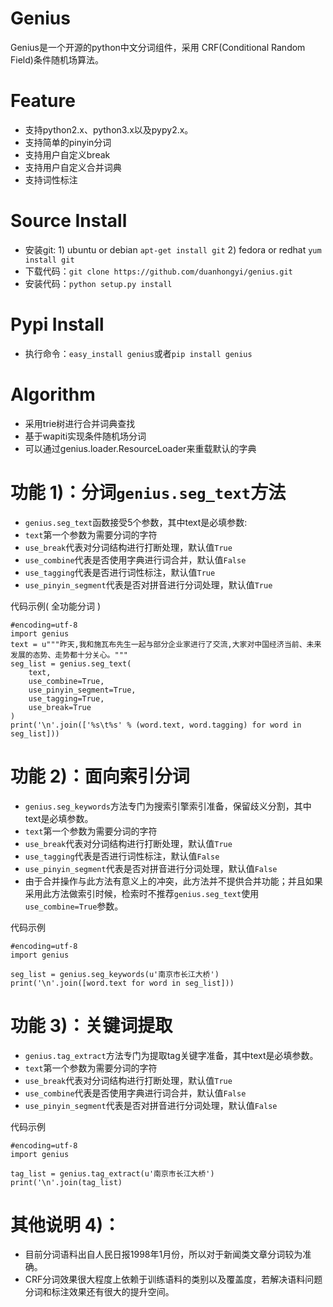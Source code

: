 Genius
========
Genius是一个开源的python中文分词组件，采用 CRF(Conditional Random Field)条件随机场算法。

Feature
========

* 支持python2.x、python3.x以及pypy2.x。
* 支持简单的pinyin分词
* 支持用户自定义break
* 支持用户自定义合并词典
* 支持词性标注

Source Install
==========
* 安装git: 1) ubuntu or debian `apt-get install git` 2) fedora or redhat `yum install git`
* 下载代码：`git clone https://github.com/duanhongyi/genius.git`
* 安装代码：`python setup.py install`

Pypi Install
============
* 执行命令：`easy_install genius`或者`pip install genius`


Algorithm
==========
* 采用trie树进行合并词典查找
* 基于wapiti实现条件随机场分词
* 可以通过genius.loader.ResourceLoader来重载默认的字典

功能 1)：分词`genius.seg_text`方法
==============

* `genius.seg_text`函数接受5个参数，其中text是必填参数: 
* `text`第一个参数为需要分词的字符
* `use_break`代表对分词结构进行打断处理，默认值`True`
* `use_combine`代表是否使用字典进行词合并，默认值`False`
* `use_tagging`代表是否进行词性标注，默认值`True`
* `use_pinyin_segment`代表是否对拼音进行分词处理，默认值`True`

代码示例( 全功能分词 )

    #encoding=utf-8
    import genius
    text = u"""昨天,我和施瓦布先生一起与部分企业家进行了交流,大家对中国经济当前、未来发展的态势、走势都十分关心。"""
    seg_list = genius.seg_text(
        text,
        use_combine=True,
        use_pinyin_segment=True,
        use_tagging=True,
        use_break=True
    )
    print('\n'.join(['%s\t%s' % (word.text, word.tagging) for word in seg_list]))

功能 2)：面向索引分词
==============
* `genius.seg_keywords`方法专门为搜索引擎索引准备，保留歧义分割，其中text是必填参数。
* `text`第一个参数为需要分词的字符 
* `use_break`代表对分词结构进行打断处理，默认值`True`
* `use_tagging`代表是否进行词性标注，默认值`False`
* `use_pinyin_segment`代表是否对拼音进行分词处理，默认值`False`
* 由于合并操作与此方法有意义上的冲突，此方法并不提供合并功能；并且如果采用此方法做索引时候，检索时不推荐`genius.seg_text`使用`use_combine=True`参数。

代码示例

    #encoding=utf-8
    import genius

    seg_list = genius.seg_keywords(u'南京市长江大桥')
    print('\n'.join([word.text for word in seg_list]))

功能 3)：关键词提取
==============
* `genius.tag_extract`方法专门为提取tag关键字准备，其中text是必填参数。
* `text`第一个参数为需要分词的字符 
* `use_break`代表对分词结构进行打断处理，默认值`True`
* `use_combine`代表是否使用字典进行词合并，默认值`False`
* `use_pinyin_segment`代表是否对拼音进行分词处理，默认值`False`

代码示例

    #encoding=utf-8
    import genius

    tag_list = genius.tag_extract(u'南京市长江大桥')
    print('\n'.join(tag_list)

其他说明 4)：
=================
* 目前分词语料出自人民日报1998年1月份，所以对于新闻类文章分词较为准确。
* CRF分词效果很大程度上依赖于训练语料的类别以及覆盖度，若解决语料问题分词和标注效果还有很大的提升空间。
